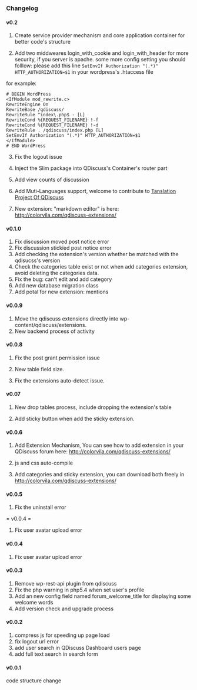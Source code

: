 ### Changelog

#### v0.2

1. Create service provider mechanism and core application container for better code's structure

2. Add two middweares login_with_cookie and login_with_header for more security, if you server is apache. some more config setting you should folllow:
please add this line `SetEnvIf Authorization "(.*)" HTTP_AUTHORIZATION=$1` in your wordpress's .htaccess file

for example:

	# BEGIN WordPress
	<IfModule mod_rewrite.c>
	RewriteEngine On
	RewriteBase /qdiscuss/
	RewriteRule ^index\.php$ - [L]
	RewriteCond %{REQUEST_FILENAME} !-f
	RewriteCond %{REQUEST_FILENAME} !-d
	RewriteRule . /qdiscuss/index.php [L]
	SetEnvIf Authorization "(.*)" HTTP_AUTHORIZATION=$1
	</IfModule>
	# END WordPress

3. Fix the logout issue

4. Inject the Slim package into  QDiscuss's Container's router part

5. Add view counts of discussion

6. Add Muti-Languages support, welcome to contribute to [Tanslation Project Of QDiscuss](https://github.com/ColorVila/QDiscuss-languanges)

7. New extension: "markdown editor" is here: http://colorvila.com/qdiscuss-extensions/

#### v0.1.0

1. Fix discussion moved post notice error
2. Fix discussion stickied post notice error
3. Add checking the extension's version whether be matched  with the qdisucss's version
4. Check the categories table exist or not when add categories extension, avoid deleting the categories data.
5. Fix the bug: can't edit and add category
6. Add new database migration class
7. Add potal for new extension: mentions

#### v0.0.9

1. Move the qdiscuss extensions directly into wp-content/qdiscuss/extensions.
2. New backend process of activity

#### v0.0.8

1. Fix the post grant permission issue

2. New table field size.

3. Fix the extensions auto-detect issue.

####  v0.07 

1. New drop tables process, include dropping the extension's table

2. Add sticky button when add the sticky extension.

#### v0.0.6

1. Add Extension Mechanism, You can see how to add extension in your QDiscuss forum here: http://colorvila.com/qdiscuss-extensions/

2. js and css auto-compile

3. Add categories and sticky extension, you can download both freely in http://colorvila.com/qdiscuss-extensions/

#### v0.0.5

1. Fix the uninstall error

= v0.0.4 =

1. Fix user avatar upload error

#### v0.0.4

1. Fix user avatar upload error

#### v0.0.3

1. Remove wp-rest-api plugin from qdiscuss
2. Fix the php warning in php5.4 when set user's profile
3. Add an new config field named forum_welcome_title for displaying some welcome words
4. Add version check and upgrade process 

#### v0.0.2

1.  compress js for speeding up page load
2.  fix logout url error
3.  add user search in QDiscuss Dashboard users page
4.  add full text search in search form

#### v0.0.1

code structure change


